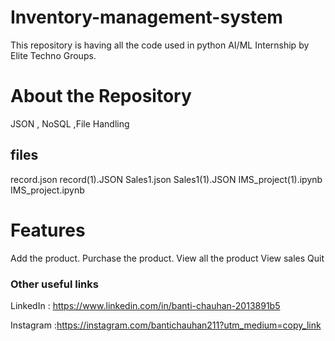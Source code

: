 # Inventory-management-system
This repository is having all the code used in python AI/ML Internship by Elite Techno Groups. 

# About the Repository
JSON , NoSQL ,File Handling

## files

record.json
record(1).JSON
Sales1.json
Sales1(1).JSON
IMS_project(1).ipynb
IMS_project.ipynb

# Features
Add the product.
Purchase the product.
View all the product
View sales
Quit

### Other useful links

LinkedIn : https://www.linkedin.com/in/banti-chauhan-2013891b5


Instagram :https://instagram.com/bantichauhan211?utm_medium=copy_link
